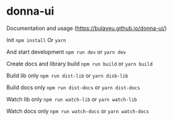 # donna-ui

Documentation and usage (https://bulayeu.github.io/donna-ui/)

Init
```npm install``` Or ```yarn```

And start development ```npm run dev``` or ```yarn dev```

Create docs and library build
```npm run build``` or ```yarn build```

Build lib only
```npm run dist-lib``` or ```yarn disb-lib```

Build docs only
```npm run dist-docs``` or ```yarn dist-docs```

Watch lib only
```npm run watch-lib``` or ```yarn watch-lib```

Watch docs only
```npm run watch-docs``` or ```yarn watch-docs```
